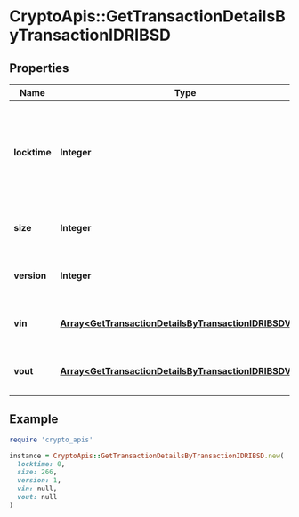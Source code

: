 # CryptoApis::GetTransactionDetailsByTransactionIDRIBSD

## Properties

| Name | Type | Description | Notes |
| ---- | ---- | ----------- | ----- |
| **locktime** | **Integer** | Represents the time at which a particular transaction can be added to the blockchain. |  |
| **size** | **Integer** | Represents the total size of this transaction. |  |
| **version** | **Integer** | Represents transaction version number. |  |
| **vin** | [**Array&lt;GetTransactionDetailsByTransactionIDRIBSDVin&gt;**](GetTransactionDetailsByTransactionIDRIBSDVin.md) | Represents the transaction inputs. |  |
| **vout** | [**Array&lt;GetTransactionDetailsByTransactionIDRIBSDVout&gt;**](GetTransactionDetailsByTransactionIDRIBSDVout.md) | Represents the transaction outputs. |  |

## Example

```ruby
require 'crypto_apis'

instance = CryptoApis::GetTransactionDetailsByTransactionIDRIBSD.new(
  locktime: 0,
  size: 266,
  version: 1,
  vin: null,
  vout: null
)
```

